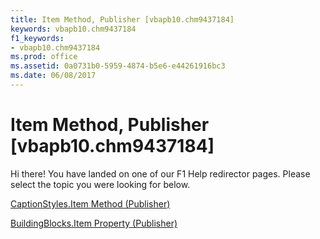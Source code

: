 ```yaml
---
title: Item Method, Publisher [vbapb10.chm9437184]
keywords: vbapb10.chm9437184
f1_keywords:
- vbapb10.chm9437184
ms.prod: office
ms.assetid: 0a0731b0-5959-4874-b5e6-e44261916bc3
ms.date: 06/08/2017
---
```



# Item Method, Publisher [vbapb10.chm9437184]

Hi there! You have landed on one of our F1 Help redirector pages. Please select the topic you were looking for below.

[CaptionStyles.Item Method (Publisher)](http://msdn.microsoft.com/library/d9a015bb-93f6-8138-be48-8093730f173a%28Office.15%29.aspx)

[BuildingBlocks.Item Property (Publisher)](http://msdn.microsoft.com/library/faa5e9c5-a80e-6629-21b0-acdd5afbe626%28Office.15%29.aspx)


